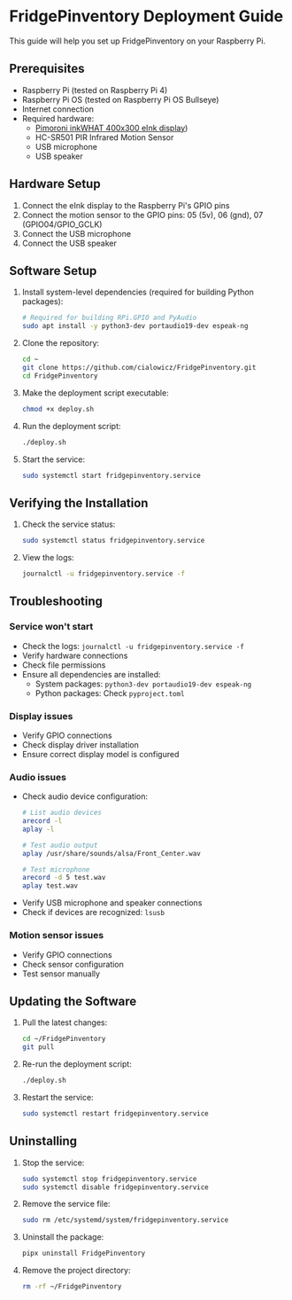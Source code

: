 # FridgePinventory Deployment Guide

This guide will help you set up FridgePinventory on your Raspberry Pi.

## Prerequisites

- Raspberry Pi (tested on Raspberry Pi 4)
- Raspberry Pi OS (tested on Raspberry Pi OS Bullseye)
- Internet connection
- Required hardware:
  - [Pimoroni inkWHAT 400x300 eInk display](https://learn.pimoroni.com/article/getting-started-with-inky-what))
  - HC-SR501 PIR Infrared Motion Sensor
  - USB microphone
  - USB speaker

## Hardware Setup

1. Connect the eInk display to the Raspberry Pi's GPIO pins
2. Connect the motion sensor to the GPIO pins: 05 (5v), 06 (gnd), 07 (GPIO04/GPIO_GCLK)
3. Connect the USB microphone
4. Connect the USB speaker

## Software Setup

1. Install system-level dependencies (required for building Python packages):
   ```bash
   # Required for building RPi.GPIO and PyAudio
   sudo apt install -y python3-dev portaudio19-dev espeak-ng
   ```

2. Clone the repository:
   ```bash
   cd ~
   git clone https://github.com/cialowicz/FridgePinventory.git
   cd FridgePinventory
   ```

3. Make the deployment script executable:
   ```bash
   chmod +x deploy.sh
   ```

4. Run the deployment script:
   ```bash
   ./deploy.sh
   ```

5. Start the service:
   ```bash
   sudo systemctl start fridgepinventory.service
   ```

## Verifying the Installation

1. Check the service status:
   ```bash
   sudo systemctl status fridgepinventory.service
   ```

2. View the logs:
   ```bash
   journalctl -u fridgepinventory.service -f
   ```

## Troubleshooting

### Service won't start
- Check the logs: `journalctl -u fridgepinventory.service -f`
- Verify hardware connections
- Check file permissions
- Ensure all dependencies are installed:
  - System packages: `python3-dev portaudio19-dev espeak-ng`
  - Python packages: Check `pyproject.toml`

### Display issues
- Verify GPIO connections
- Check display driver installation
- Ensure correct display model is configured

### Audio issues
- Check audio device configuration:
  ```bash
  # List audio devices
  arecord -l
  aplay -l
  
  # Test audio output
  aplay /usr/share/sounds/alsa/Front_Center.wav
  
  # Test microphone
  arecord -d 5 test.wav
  aplay test.wav
  ```
- Verify USB microphone and speaker connections
- Check if devices are recognized: `lsusb`

### Motion sensor issues
- Verify GPIO connections
- Check sensor configuration
- Test sensor manually

## Updating the Software

1. Pull the latest changes:
   ```bash
   cd ~/FridgePinventory
   git pull
   ```

2. Re-run the deployment script:
   ```bash
   ./deploy.sh
   ```

3. Restart the service:
   ```bash
   sudo systemctl restart fridgepinventory.service
   ```

## Uninstalling

1. Stop the service:
   ```bash
   sudo systemctl stop fridgepinventory.service
   sudo systemctl disable fridgepinventory.service
   ```

2. Remove the service file:
   ```bash
   sudo rm /etc/systemd/system/fridgepinventory.service
   ```

3. Uninstall the package:
   ```bash
   pipx uninstall FridgePinventory
   ```

4. Remove the project directory:
   ```bash
   rm -rf ~/FridgePinventory
   ``` 